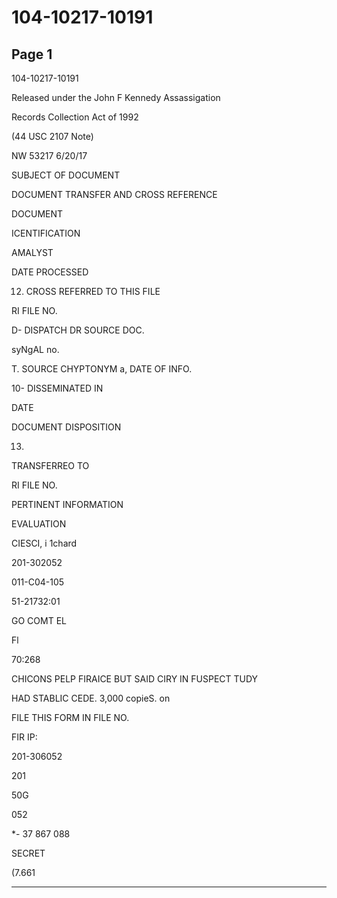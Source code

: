 # 104-10217-10191

## Page 1

104-10217-10191

Released under the John F Kennedy Assassigation

Records Collection Act of 1992

(44 USC 2107 Note)

NW 53217 6/20/17

SUBJECT OF DOCUMENT

DOCUMENT TRANSFER AND CROSS REFERENCE

DOCUMENT

ICENTIFICATION

AMALYST

DATE PROCESSED

12. CROSS REFERRED TO THIS FILE

RI FILE NO.

D- DISPATCH DR SOURCE DOC.

syNgAL no.

T. SOURCE CHYPTONYM a, DATE OF INFO.

10- DISSEMINATED IN

DATE

DOCUMENT DISPOSITION

13.

TRANSFERREO TO

RI FILE NO.

PERTINENT INFORMATION

EVALUATION

CIESCI, i 1chard

201-302052

011-C04-105

51-21732:01

GO COMT EL

Fl

70:268

CHICONS PELP FIRAICE BUT SAID CIRY IN FUSPECT TUDY

HAD STABLIC CEDE. 3,000 copieS. on

FILE THIS FORM IN FILE NO.

FIR IP:

201-306052

201

50G

052

*- 37 867 088

SECRET

(7.661

---

